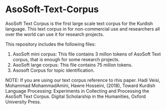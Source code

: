 # AsoSoft-Text-Corpus
AsoSoft Text Corpus is the first large scale text corpus for the Kurdish language. 
This text corpus in for non-commercial use and researchers all over the world can use it for research projects.

This repository includes the following files:
1. AsoSoft mini corpus: This file contains 3 millon tokens of AsoSoft Text corpus, that is enough for some research projects.
2. AsoSoft large corpus: This file contains 75 millon tokens.
3. Asosoft Corpus for topic identification.

NOTE: If you are using our text corpus reference to rhis paper.
Hadi Veisi, Mohammad MohammadAmini, Hawre Hosseini, (2018), Toward Kurdish Language Processing: Experiments in Collecting and Processing the AsoSoft Text Corpus. Digital Scholarship in the Humanities, Oxford University Press.
